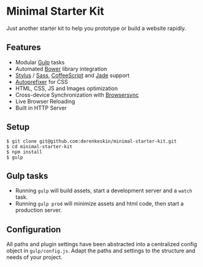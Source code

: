 Minimal Starter Kit
===================

Just another starter kit to help you prototype or build a website rapidly.

## Features

* Modular [Gulp](http://gulpjs.com/) tasks
* Automated [Bower](http://bower.io/) library integration
* [Stylus](https://learnboost.github.io/stylus/) / [Sass](http://sass-lang.com/), [CoffeeScript](http://coffeescript.org/) and [Jade](http://jade-lang.com/) support
* [Autoprefixer](https://github.com/postcss/autoprefixer/) for CSS
* HTML, CSS, JS and Images optimization
* Cross-device Synchronization with [Browsersync](http://www.browsersync.io/)
* Live Browser Reloading
* Built in HTTP Server

## Setup

```
$ git clone git@github.com:derenkeskin/minimal-starter-kit.git
$ cd minimal-starter-kit
$ npm install
$ gulp
```

## Gulp tasks

* Running `gulp` will build assets, start a development server and a `watch` task.
* Running `gulp prod` will minimize assets and html code, then start a production server.

## Configuration

All paths and plugin settings have been abstracted into a centralized config object in `gulp/config.js`. Adapt the paths and settings to the structure and needs of your project.
